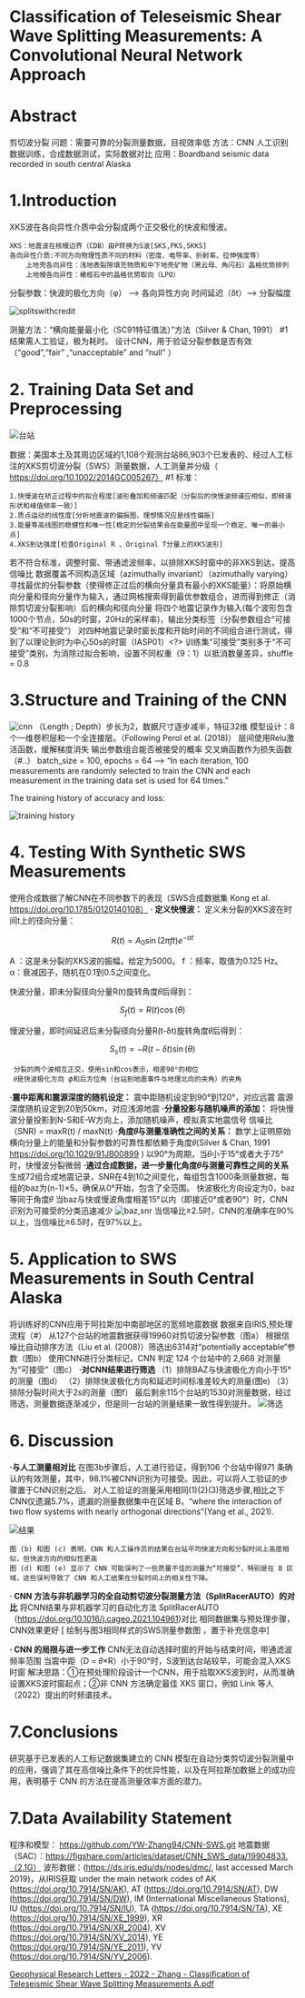 # Classification of Teleseismic Shear Wave Splitting Measurements: A Convolutional Neural Network Approach
# Abstract
  剪切波分裂
  问题：需要可靠的分裂测量数据，目视效率低
  方法：CNN 人工识别数据训练，合成数据测试，实际数据对比
  应用：Boardband seismic data recorded in south central Alaska

# 1.Introduction
  XKS波在各向异性介质中会分裂成两个正交极化的快波和慢波。
  ```
  XKS：地震波在核幔边界（CDB）由P转换为S波[SKS,PKS,SKKS]
  各向异性介质:不同方向物理性质不同的材料（密度、电导率、折射率、拉伸强度等）
      上地壳各向异性：浅地表裂隙填充物质和中下地壳矿物（黑云母、角闪石）晶格优势排列
      上地幔各向异性：橄榄石中的晶格优势取向（LPO）
 
  ```

  分裂参数：快波的极化方向（φ） -->  各向异性方向
                    时间延迟（δt）-->  分裂幅度
   
![splitswithcredit](https://github.com/user-attachments/assets/b8761590-9308-4025-bb9f-e1e1ed4694f2)

  测量方法：“横向能量最小化（SC91特征值法）”方法（Silver & Chan, 1991）
  #1
  结果需人工验证，极为耗时。
  设计CNN，用于验证分裂参数是否有效（“good”,“fair” ,“unacceptable” and “null” ）
  
# 2. Training Data Set and Preprocessing
![台站](https://github.com/user-attachments/assets/0ded0b27-4840-42a7-9c7a-d7faf384e17d)

  数据：美国本土及其周边区域的1,108个观测台站86,903个已发表的、经过人工标注的XKS剪切波分裂（SWS）测量数据，人工测量并分级（ https://doi.org/10.1002/2014GC005267）
  #1
  标准：
  ```
  1.快慢波在矫正过程中的拟合程度[波形叠加和频谱匹配（分裂后的快慢波频谱应相似，即频谱形状和峰值频率一致）]
  2.质点运动的线性度[分析地震波的偏振图，理想情况应是线性偏振]
  3.能量等高线图的稳健性和唯一性[稳定的分裂结果会在能量图中呈现一个稳定、唯一的最小点]
  4.XKS到达强度[检查Original R 、Original T分量上的XKS波形]
  ```
  若不符合标准，调整时窗、带通滤波频率，以排除XKS时窗中的非XKS到达，提高信噪比
  数据覆盖不同构造区域（azimuthally invariant）（azimuthally varying）
  寻找最优的分裂参数（使得修正过后的横向分量具有最小的XKS能量）：将原始横向分量和径向分量作为输入，通过网格搜索得到最优参数组合，进而得到修正（消除剪切波分裂影响）后的横向和径向分量
  将四个地震记录作为输入(每个波形包含1000个节点，50s的时窗，20Hz的采样率)，输出分类标签（分裂参数组合“可接受”和“不可接受”）
  对四种地震记录时窗长度和开始时间的不同组合进行测试，得到了以理论到时为中心50s的时窗（IASP01）<?>
  训练集“可接受”类别多于“不可接受”类别，为消除过拟合影响，设置不同权重（9：1）以抵消数量差异，shuffle = 0.8

# 3.Structure and Training of the CNN
![cnn](https://github.com/user-attachments/assets/c61f8ee5-c4e0-415d-8956-89f6b1a71be7)
  （Length ; Depth）步长为2，数据尺寸逐步减半，特征32维
  模型设计：8个一维卷积层和一个全连接层。（Following Perol et al. (2018)）
  层间使用Relu激活函数，缓解梯度消失
  输出参数组合能否被接受的概率
  交叉熵函数作为损失函数 （#..）
  batch_size = 100, epochs = 64  --> “In each iteration, 100 measurements are randomly selected to train the CNN and each measurement in the training data set is used for 64 times.”
  
   The training history of accuracy and loss:   
 
![training history](https://github.com/user-attachments/assets/e625fb4d-5eaf-48cc-b6bf-e92368d059dd)

#  4. Testing With Synthetic SWS Measurements
  使用合成数据了解CNN在不同参数下的表现（SWS合成数据集   Kong et al.  
https://doi.org/10.1785/0120140108）
 **·  定义快慢波：**
   定义未分裂的XKS波在时间t上的径向分量：

  $$ R(t) = A_0 \sin(2 \pi f t) e^{-\alpha t} $$

  A ：这是未分裂的XKS波的振幅，给定为5000。
  f ：频率，取值为0.125 Hz。
  α：衰减因子，随机在0.1到0.5之间变化。

  快波分量，即未分裂径向分量R(t)旋转角度𝜃后得到：

  $$ S_f(t) = R(t) \cos(\theta) $$

  慢波分量，即时间延迟后未分裂径向分量R(t-δt)旋转角度𝜃后得到：

  $$ S_s(t) = -R(t - \delta t) \sin(\theta) $$

  ```
   分裂的两个波相互正交，使用sin和cos表示，相差90°的相位
   𝜃是快波极化方向 𝜙和后方位角（台站到地震事件与地理北向的夹角）的夹角
  ```
 **·震中距离和震源深度的随机设定：**
  震中距随机设定到90°到120°，对应远震
  震源深度随机设定到20到50km，对应浅源地震
 **·分量投影与随机噪声的添加：**
  将快慢波分量投影到N-S和E-W方向上，添加随机噪声，模拟真实地震信号
  信噪比（SNR) = maxR(t) / maxN(t)
  **·角度𝜃与测量准确性之间的关系：**
  数学上证明原始横向分量上的能量和分裂参数的可靠性都依赖于角度𝜃(Silver & Chan, 1991 https://doi.org/10.1029/91JB00899 )
  以90°为周期，当𝜃小于15°或者大于75°时，快慢波分裂微弱
  **·通过合成数据，进一步量化角度𝜃与测量可靠性之间的关系**
   生成72组合成地震记录，SNR在4到10之间变化，每组包含1000条测量数据，每组的baz为(n-1)×5，确保从0°开始，包含了全范围。
  快波极化方向设定为0，baz等同于角度𝜃
  当baz与快或慢波角度相差15°以内（即接近0°或者90°）时，CNN识别为可接受的分类迅速减少
![baz,snr](https://github.com/user-attachments/assets/f34dd2d2-c719-4e70-8602-07d748564bf2)
    当信噪比≥2.5时，CNN的准确率在90%以上，当信噪比≥6.5时，在97%以上。

# 5. Application to SWS Measurements in South Central Alaska
  将训练好的CNN应用于阿拉斯加中南部地区的宽频地震数据
  数据来自IRIS,预处理流程（#）
  从127个台站的地震数据获得19960对剪切波分裂参数（图a）
  根据信噪比自动排序方法（Liu et al. (2008)）筛选出6314对“potentially acceptable“参数（图b）
  使用CNN进行分类标记，CNN 判定 124 个台站中的 2,668 对测量为“可接受”（图c）
  **·对CNN结果进行筛选**
      （1）排除BAZ与快波极化方向小于15°的测量（图d）
      （2）排除快波极化方向和延迟时间标准差较大的测量(图e)
      （3）排除分裂时间大于2s的测量（图f）
   最后剩余115个台站的1530对测量数据，经过筛选，测量数据逐渐减少，但是同一台站的测量结果一致性得到提升。
![筛选](https://github.com/user-attachments/assets/93944b5f-beef-4865-9c65-ab7a995a79f8)
  
# 6. Discussion
  **·与人工测量相对比**
    在图3b步骤后，人工进行验证，得到106 个台站中得971 条确认的有效测量，其中，98.1%被CNN识别为可接受。因此，可以将人工验证的步骤置于CNN识别之后。
    对人工验证的测量采用相同(1)(2)(3)筛选步骤,相比之下CNN仅遗漏5.7%，遗漏的测量数据集中在区域 B，“where the interaction of two flow systems with nearly orthogonal directions”(Yang et al., 2021).

![结果](https://github.com/user-attachments/assets/d240cc06-2771-435e-84a5-b381cc61bdec)

    图 (b) 和图 (c) 表明，CNN 和人工操作员的结果在台站平均快波方向和分裂时间上高度相似，但快波方向的相似性更高
    图 (d) 和图 (e) 显示了 CNN 可能误判了一些质量不佳的测量为“可接受”，特别是在 B 区域，这些误判导致了 CNN 和人工结果在分裂时间上的相关性下降。

  **· CNN 方法与非机器学习的全自动剪切波分裂测量方法（SplitRacerAUTO）的对比**
  将CNN结果与非机器学习的自动化方法 SplitRacerAUTO（https://doi.org/10.1016/j.cageo.2021.104961)对比
  相同数据集与预处理步骤，CNN效果更好 [ 绘制与图3相同样式的SWS测量参数图 ，置于补充信息中]
  
  **· CNN 的局限与进一步工作**
    CNN无法自动选择时窗的开始与结束时间，带通滤波频率范围
    当震中距（D = 𝜃×R）小于90°时，S波到达台站较早，可能会混入XKS时窗
    解决思路：①在预处理阶段设计一个CNN，用于拾取XKS波到时，从而准确设置XKS波时窗起点；②非 CNN 方法确定最佳 XKS 窗口，例如 Link 等人（2022）提出的时频谱技术。

# 7.Conclusions    
  研究基于已发表的人工标记数据集建立的 CNN 模型在自动分类剪切波分裂测量中的应用，强调了其在高信噪比条件下的优异性能，以及在阿拉斯加数据上的成功应用，表明基于 CNN 的方法在提高测量效率方面的潜力。

# 7.Data Availability Statement 
  程序和模型： https://github.com/YW-Zhang94/CNN-SWS.git
  地震数据（SAC）：https://figshare.com/articles/dataset/CNN_SWS_data/19904833.（2.1G）
  波形数据：(https://ds.iris.edu/ds/nodes/dmc/, last accessed March 2019)，从IRIS获取
    under the main network codes of 
    AK (https://doi.org/10.7914/SN/AK),
    AT (https://doi.org/10.7914/SN/AT), 
    DW (https://doi.org/10.7914/SN/DW), 
    IM (International Miscellaneous Stations),
    IU (https://doi.org/10.7914/SN/IU),
    TA (https://doi.org/10.7914/SN/TA), 
    XE (https://doi.org/10.7914/SN/XE_1999), 
    XR (https://doi.org/10.7914/SN/XR_2004),
    XV (https://doi.org/10.7914/SN/XV_2014),
     YE (https://doi.org/10.7914/SN/YE_2011), 
    YV (https://doi.org/10.7914/SN/YV_2006).


[Geophysical Research Letters - 2022 - Zhang - Classification of Teleseismic Shear Wave Splitting Measurements  A.pdf](https://github.com/user-attachments/files/17540440/Geophysical.Research.Letters.-.2022.-.Zhang.-.Classification.of.Teleseismic.Shear.Wave.Splitting.Measurements.A.pdf)
